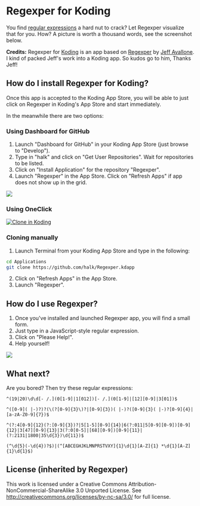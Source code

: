 # Regexper for Koding

You find [regular expressions](http://en.wikipedia.org/wiki/Regular_expression) a hard nut to crack? Let Regexper visualize that for you. How? A picture is worth a thousand words, see the screenshot below.

**Credits:** Regexper for [Koding](http://koding.com) is an app based on [Regexper](https://github.com/javallone/regexper) by [Jeff Avallone](https://github.com/javallone). I kind of packed Jeff's work into a Koding app. So kudos go to him, Thanks Jeff!

## How do I install Regexper for Koding?

Once this app is accepted to the Koding App Store, you will be able to just click on Regexper in Koding's App Store and start immediately.

In the meanwhile there are two options:

### Using Dashboard for GitHub

1. Launch "Dashboard for GitHub" in your Koding App Store (just browse to "Develop").
2. Type in "halk" and click on "Get User Repositories". Wait for repositories to be listed.
3. Click on "Install Application" for the repository "Regexper".
4. Launch "Regexper" in the App Store. Click on "Refresh Apps" if app does not show up in the grid.

![](https://raw.github.com/halk/Regexper.kdapp/master/resources/screenshots/install_github.png)

### Using OneClick
[![Clone in Koding](http://kbutton.org/app.png?v1381186932)](http://kbutton.org/kodehub/Regexper.kdapp)

### Cloning manually

1. Launch Terminal from your Koding App Store and type in the following:

```bash
cd Applications
git clone https://github.com/halk/Regexper.kdapp
```

2. Click on "Refresh Apps" in the App Store.
3. Launch "Regexper".

## How do I use Regexper?

1. Once you've installed and launched Regexper app, you will find a small form. 
2. Just type in a JavaScript-style regular expression.
3. Click on "Please Help!".
4. Help yourself!

![](https://raw.github.com/halk/Regexper.kdapp/master/resources/screenshots/example_regex.png)

## What next?

Are you bored? Then try these regular expressions:

    ^(19|20)\d\d[- /.](0[1-9]|1[012])[- /.](0[1-9]|[12][0-9]|3[01])$

    ^([0-9]( |-)?)?(\(?[0-9]{3}\)?|[0-9]{3})( |-)?([0-9]{3}( |-)?[0-9]{4}|[a-zA-Z0-9]{7})$

    ^(?:4[0-9]{12}(?:[0-9]{3})?|5[1-5][0-9]{14}|6(?:011|5[0-9][0-9])[0-9]{12}|3[47][0-9]{13}|3(?:0[0-5]|[68][0-9])[0-9]{11}|(?:2131|1800|35\d{3})\d{11})$

    (^\d{5}(-\d{4})?$)|(^[ABCEGHJKLMNPRSTVXY]{1}\d{1}[A-Z]{1} *\d{1}[A-Z]{1}\d{1}$)

## License (inherited by Regexper)

This work is licensed under a Creative Commons Attribution-NonCommercial-ShareAlike 3.0 Unported License. See http://creativecommons.org/licenses/by-nc-sa/3.0/ for full license.
